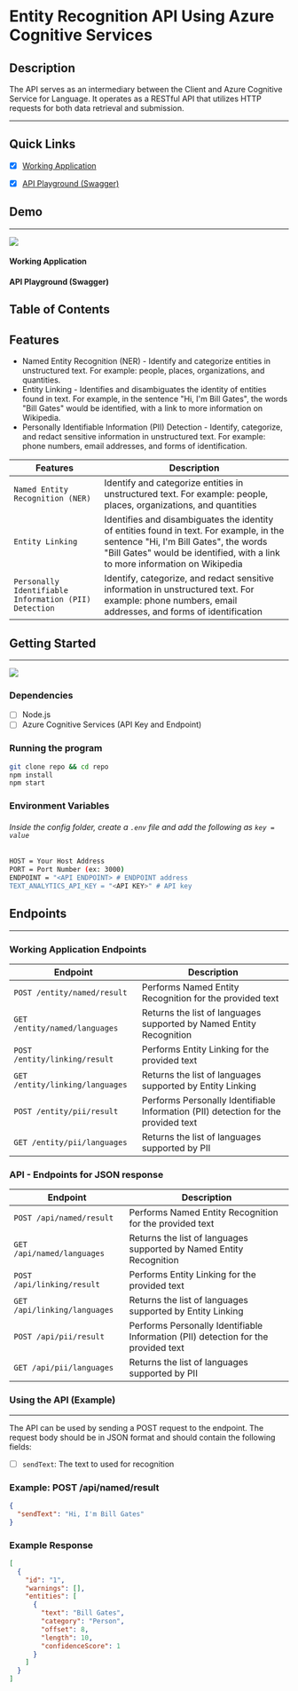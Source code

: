 # Entity Recognition API Using Azure Cognitive Services

## Description
The API serves as an intermediary between the Client and Azure Cognitive Service for Language. It operates as a RESTful API that utilizes HTTP requests for both data retrieval and submission.

---

## Quick Links
- [x] [Working Application](http://159.65.233.166:3000/)

- [x] [API Playground (Swagger)](http://159.65.233.166:3000/api-docs/)

## Demo

---
<a href="">![](https://img.shields.io/badge/LiveDemo-POC-red)</a>

#### Working Application
<gif goes here>

#### API Playground (Swagger)

<gif goes here>

## Table of Contents
  
## Features
  - Named Entity Recognition (NER) - Identify and categorize entities in unstructured text. For example: people, places, organizations, and quantities.
  - Entity Linking - Identifies and disambiguates the identity of entities found in text. For example, in the sentence "Hi, I'm Bill Gates", the words "Bill Gates" would be identified, with a link to more information on Wikipedia.
  - Personally Identifiable Information (PII) Detection - Identify, categorize, and redact sensitive information in unstructured text. For example: phone numbers, email addresses, and forms of identification.
  
| Features           | Description                                                             |
| ------------------ | ----------------------------------------------------------------------- |
| `Named Entity Recognition (NER)`   |   Identify and categorize entities in unstructured text. For example: people, places, organizations, and quantities  |
| `Entity Linking`   | Identifies and disambiguates the identity of entities found in text. For example, in the sentence "Hi, I'm Bill Gates", the words "Bill Gates" would be identified, with a link to more information on Wikipedia  |
| `Personally Identifiable Information (PII) Detection`   |   Identify, categorize, and redact sensitive information in unstructured text. For example: phone numbers, email addresses, and forms of identification  |
  
 ## Getting Started

---
<a href="">![](https://img.shields.io/badge/GettingStarted-Setup-purple) </a>

### Dependencies

- [ ] Node.js
- [ ] Azure Cognitive Services (API Key and Endpoint)

### Running the program
```bash
git clone repo && cd repo
npm install
npm start
```
### Environment Variables
###### Inside the config folder, create a `.env` file and add the following as `key = value`

```bash
HOST = Your Host Address
PORT = Port Number (ex: 3000)
ENDPOINT = "<API ENDPOINT> # ENDPOINT address
TEXT_ANALYTICS_API_KEY = "<API KEY>" # API key
```
  
## Endpoints
---


### Working Application Endpoints
| Endpoint           | Description                                                             |
| ------------------ | ----------------------------------------------------------------------- |
| `POST /entity/named/result`   |   Performs Named Entity Recognition for the provided text                   |
| `GET /entity/named/languages`   | Returns the list of languages supported by Named Entity Recognition                     |
| `POST /entity/linking/result`   |   Performs Entity Linking for the provided text                   |
| `GET /entity/linking/languages`   | Returns the list of languages supported by Entity Linking                     |
| `POST /entity/pii/result`   |   Performs Personally Identifiable Information (PII) detection for the provided text      |
| `GET /entity/pii/languages`   | Returns the list of languages supported by PII                    |
  
  
  
  
 ### API - Endpoints for JSON response
| Endpoint           | Description                                                             |
| ------------------ | ----------------------------------------------------------------------- |
| `POST /api/named/result`   |   Performs Named Entity Recognition for the provided text                   |
| `GET /api/named/languages`   | Returns the list of languages supported by Named Entity Recognition                     |
| `POST /api/linking/result`   |   Performs Entity Linking for the provided text                   |
| `GET /api/linking/languages`   | Returns the list of languages supported by Entity Linking                     |
| `POST /api/pii/result`   |   Performs Personally Identifiable Information (PII) detection for the provided text      |
| `GET /api/pii/languages`   | Returns the list of languages supported by PII                    |
  
  
 ### Using the API (Example)
---

The API can be used by sending a POST request to the endpoint. The request body should be in JSON format and should contain the following fields:
- [ ] `sendText`: The text to used for recognition

### Example: POST /api/named/result

```json
{
  "sendText": "Hi, I'm Bill Gates"
}
```

### Example Response
```json
[
  {
    "id": "1",
    "warnings": [],
    "entities": [
      {
        "text": "Bill Gates",
        "category": "Person",
        "offset": 8,
        "length": 10,
        "confidenceScore": 1
      }
    ]
  }
]
```
